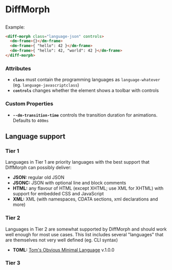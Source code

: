 # DiffMorph

## <diff-morph>

Example:

```html
<diff-morph class="language-json" controls>
  <dm-frame>{}</dm-frame>
  <dm-frame>{ "hello": 42 }</dm-frame>
  <dm-frame>{ "hello": 42, "world": 42 }</dm-frame>
</diff-morph>
```

### Attributes

* **`class`** must contain the programming languages as `language-whatever`
  (eg. `language-javascriptclass`)
* **`controls`** changes whether the element shows a toolbar with controls

### Custom Properties

* **`--dm-transition-time`** controls the transition duration for animations.
  Defaults to `400ms`

## Language support

### Tier 1

Languages in Tier 1 are priority languages with the best support that DiffMorph
can possibly deliver:

* **JSON:** regular old JSON
* **JSONC:** JSON with optional line and block comments
* **HTML:** any flavour of HTML (except XHTML; use XML for XHTML) with support
  for embedded CSS and JavaScript
* **XML:** XML (with namespaces, CDATA sections, xml declarations and more)

### Tier 2

Languages in Tier 2 are somewhat supported by DiffMorph and should work well
enough for most use cases. This list includes several "languages" that are
themselves not very well defined (eg. CLI syntax)

* **TOML:** [Tom's Obvious Minimal Language](https://toml.io/en/) v.1.0.0

### Tier 3
